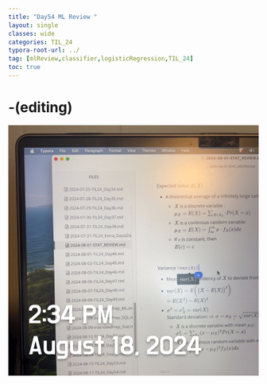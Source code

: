 ```yaml
---
title: "Day54 ML Review "
layout: single
classes: wide
categories: TIL_24
typora-root-url: ../
tag: [mlReview,classifier,logisticRegression,TIL_24]
toc: true 
---
```


# -(editing)

![230B0EC3-D77D-4768-B30F-7AC2D3A2A5CE_1_105_c](/images/2024-08-18-TIL24_Day55/230B0EC3-D77D-4768-B30F-7AC2D3A2A5CE_1_105_c.jpeg)

<br><br>

